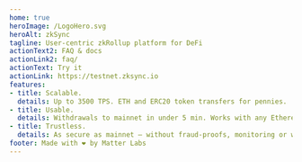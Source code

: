 ```yaml
---
home: true
heroImage: /LogoHero.svg
heroAlt: zkSync
tagline: User-centric zkRollup platform for DeFi
actionText2: FAQ & docs
actionLink2: faq/
actionText: Try it
actionLink: https://testnet.zksync.io
features:
- title: Scalable.
  details: Up to 3500 TPS. ETH and ERC20 token transfers for pennies.
- title: Usable.
  details: Withdrawals to mainnet in under 5 min. Works with any Ethereum wallet.
- title: Trustless.
  details: As secure as mainnet — without fraud-proofs, monitoring or watch-towers.
footer: Made with ❤️ by Matter Labs
---
```

